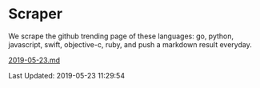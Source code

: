 # Scraper

We scrape the github trending page of these languages: go, python, javascript, swift, objective-c, ruby, and push a markdown result everyday.

[2019-05-23.md](https://github.com/henson/Scraper/blob/master/2019-05-23.md)

Last Updated: 2019-05-23 11:29:54